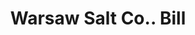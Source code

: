 ---
doi: 10.7916/D8989K58
date_other: '1890'
date_other_textual: 1890-1899
form: printed ephemera
genre:
- Invoices
name:
- Warsaw Salt Co.
object_in_context_url: https://biggert.cul.columbia.edu/items/view/ave_biggert_01229
subject_hierarchical_geographic:
- Warsaw, New York, United States
subject_name:
- Warsaw Salt Co.
title: Warsaw Salt Co.. Bill
sort_title: Warsaw Salt Co.. Bill
call_number: ave_biggert_01229
coordinates:
- 42.74,-78.13305555555554
pid: ave_biggert_01229
identifiers: ave_biggert_01229
thumbnail: https://derivativo-3.library.columbia.edu/iiif/2/ldpd:343463/full/!256,256/0/native.jpg
permalink: /biggert/ave_biggert_01229/
layout: iiif-image-page
---
